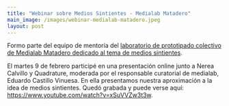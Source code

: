 ```yaml
---
title: "Webinar sobre Medios Sintientes - Medialab Matadero"
main_image: /images/webinar-medialab-matadero.jpeg
layout: post
---
```


Formo parte del equipo de mentoría del <a href="https://mediossintientes.medialab-matadero.es/">laboratorio de prototipado colectivo de Medialab Matadero dedicado al tema de medios sintientes</a>.

El martes 9 de febrero participé en una presentación online junto a Nerea Calvillo y Quadrature, moderada por el responsable curatorial de medialab, Eduardo Castillo Vinuesa. En ella presentamos nuestra aproximación a la idea de medios sintientes. Quedó grabada y puede verse aquí: <a href="https://www.youtube.com/watch?v=xSuVVZw3t3w">https://www.youtube.com/watch?v=xSuVVZw3t3w</a>.



